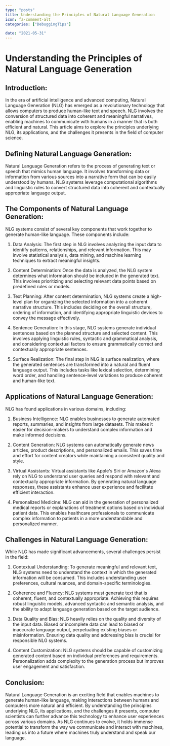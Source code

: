 ```yaml
---
type: "posts"
title: Understanding the Principles of Natural Language Generation
icon: fa-comment-alt
categories: ["DebuggingTips"]

date: "2021-05-31"
---
```




# Understanding the Principles of Natural Language Generation

## Introduction:

In the era of artificial intelligence and advanced computing, Natural Language Generation (NLG) has emerged as a revolutionary technology that allows computers to produce human-like text and speech. NLG involves the conversion of structured data into coherent and meaningful narratives, enabling machines to communicate with humans in a manner that is both efficient and natural. This article aims to explore the principles underlying NLG, its applications, and the challenges it presents in the field of computer science.

## Defining Natural Language Generation:

Natural Language Generation refers to the process of generating text or speech that mimics human language. It involves transforming data or information from various sources into a narrative form that can be easily understood by humans. NLG systems leverage computational algorithms and linguistic rules to convert structured data into coherent and contextually appropriate language output.

## The Components of Natural Language Generation:

NLG systems consist of several key components that work together to generate human-like language. These components include:

1. Data Analysis: The first step in NLG involves analyzing the input data to identify patterns, relationships, and relevant information. This may involve statistical analysis, data mining, and machine learning techniques to extract meaningful insights.

2. Content Determination: Once the data is analyzed, the NLG system determines what information should be included in the generated text. This involves prioritizing and selecting relevant data points based on predefined rules or models.

3. Text Planning: After content determination, NLG systems create a high-level plan for organizing the selected information into a coherent narrative structure. This includes deciding on the overall structure, ordering of information, and identifying appropriate linguistic devices to convey the message effectively.

4. Sentence Generation: In this stage, NLG systems generate individual sentences based on the planned structure and selected content. This involves applying linguistic rules, syntactic and grammatical analysis, and considering contextual factors to ensure grammatically correct and contextually appropriate sentences.

5. Surface Realization: The final step in NLG is surface realization, where the generated sentences are transformed into a natural and fluent language output. This includes tasks like lexical selection, determining word order, and handling sentence-level variations to produce coherent and human-like text.

## Applications of Natural Language Generation:

NLG has found applications in various domains, including:

1. Business Intelligence: NLG enables businesses to generate automated reports, summaries, and insights from large datasets. This makes it easier for decision-makers to understand complex information and make informed decisions.

2. Content Generation: NLG systems can automatically generate news articles, product descriptions, and personalized emails. This saves time and effort for content creators while maintaining a consistent quality and style.

3. Virtual Assistants: Virtual assistants like Apple's Siri or Amazon's Alexa rely on NLG to understand user queries and respond with relevant and contextually appropriate information. By generating natural language responses, these assistants enhance user experience and facilitate efficient interaction.

4. Personalized Medicine: NLG can aid in the generation of personalized medical reports or explanations of treatment options based on individual patient data. This enables healthcare professionals to communicate complex information to patients in a more understandable and personalized manner.

## Challenges in Natural Language Generation:

While NLG has made significant advancements, several challenges persist in the field:

1. Contextual Understanding: To generate meaningful and relevant text, NLG systems need to understand the context in which the generated information will be consumed. This includes understanding user preferences, cultural nuances, and domain-specific terminologies.

2. Coherence and Fluency: NLG systems must generate text that is coherent, fluent, and contextually appropriate. Achieving this requires robust linguistic models, advanced syntactic and semantic analysis, and the ability to adapt language generation based on the target audience.

3. Data Quality and Bias: NLG heavily relies on the quality and diversity of the input data. Biased or incomplete data can lead to biased or inaccurate language output, perpetuating existing biases or misinformation. Ensuring data quality and addressing bias is crucial for responsible NLG systems.

4. Content Customization: NLG systems should be capable of customizing generated content based on individual preferences and requirements. Personalization adds complexity to the generation process but improves user engagement and satisfaction.

## Conclusion:

Natural Language Generation is an exciting field that enables machines to generate human-like language, making interactions between humans and computers more natural and efficient. By understanding the principles underlying NLG, its applications, and the challenges it presents, computer scientists can further advance this technology to enhance user experiences across various domains. As NLG continues to evolve, it holds immense potential to transform the way we communicate and interact with machines, leading us into a future where machines truly understand and speak our language.